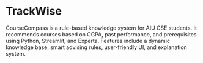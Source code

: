 # TrackWise
CourseCompass is a rule-based knowledge system for AIU CSE students. It recommends courses based on CGPA, past performance, and prerequisites using Python, Streamlit, and Experta. Features include a dynamic knowledge base, smart advising rules, user-friendly UI, and explanation system.
